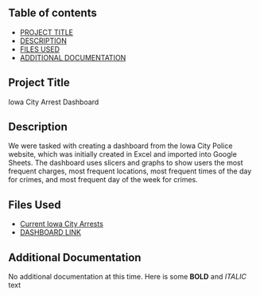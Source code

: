 ## Table of contents

- [PROJECT TITLE](#Project-Title)
- [DESCRIPTION](#Description)
- [FILES USED](#files-used)
- [ADDITIONAL DOCUMENTATION](#additional-documentation)

## Project Title

Iowa City Arrest Dashboard

## Description

We were tasked with creating a dashboard from the Iowa City Police website, which was initially created in Excel and imported into Google Sheets. The dashboard uses slicers and graphs to show users the most frequent charges, most frequent locations, most frequent times of the day for crimes, and most frequent day of the week for crimes.


## Files Used 
- [Current Iowa City Arrests](https://www.iowa-city.org/IcgovApps/Police/ArrestBlotterLinks)
- [DASHBOARD LINK](https://docs.google.com/spreadsheets/d/11JgSQWD8fpR5SKPg9m6xaGcRKghmcaCrOO_xjN_gxP4/edit?usp=sharing)

  
## Additional Documentation

No additional documentation at this time.  Here is some **BOLD** and *ITALIC* text 
